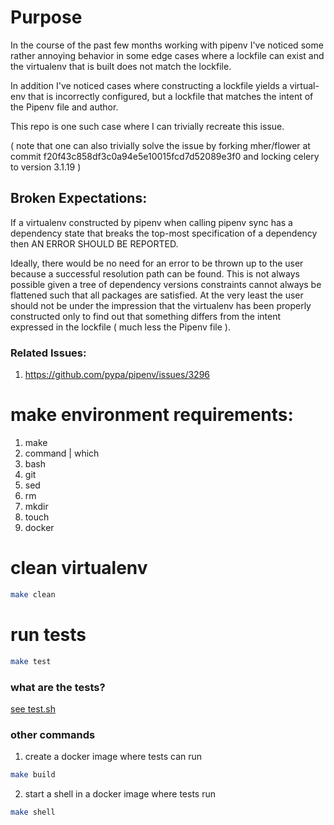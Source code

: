 # Purpose

In the course of the past few months working with pipenv I've noticed some rather annoying behavior in some edge cases where a lockfile can exist and the virtualenv that is built does not match the lockfile.

In addition I've noticed cases where constructing a lockfile yields a virtual-env that is incorrectly configured, but a lockfile that matches the intent of the Pipenv file and author.

This repo is one such case where I can trivially recreate this issue.

( note that one can also trivially solve the issue by forking mher/flower at commit f20f43c858df3c0a94e5e10015fcd7d52089e3f0 and locking celery to version 3.1.19 )

## Broken Expectations:

If a virtualenv constructed by pipenv when calling pipenv sync has a dependency state that breaks the top-most specification of a dependency then AN ERROR SHOULD BE REPORTED.

Ideally, there would be no need for an error to be thrown up to the user because a successful resolution path can be found. This is not always possible given a tree of dependency versions constraints cannot always be flattened such that all packages are satisfied. At the very least the user should not be under the impression that the virtualenv has been properly constructed only to find out that something differs from the intent expressed in the lockfile ( much less the Pipenv file ).

### Related Issues:

1. https://github.com/pypa/pipenv/issues/3296

# make environment requirements:

1. make
1. command | which
1. bash
1. git
1. sed
1. rm
1. mkdir
1. touch
1. docker

# clean virtualenv

```bash
make clean
```

# run tests

```bash
make test
```

### what are the tests?

[see test.sh](test.sh)

### other commands

1. create a docker image where tests can run

```bash
make build
```

2. start a shell in a docker image where tests run

```bash
make shell
```
